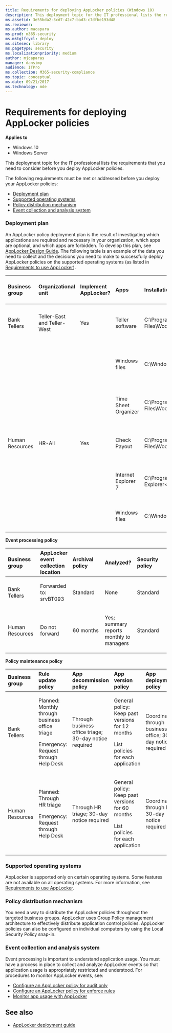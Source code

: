 ```yaml
---
title: Requirements for deploying AppLocker policies (Windows 10)
description: This deployment topic for the IT professional lists the requirements that you need to consider before you deploy AppLocker policies.
ms.assetid: 3e55bda2-3cd7-42c7-bad3-c7dfbe193d48
ms.reviewer: 
ms.author: macapara
ms.prod: m365-security
ms.mktglfcycl: deploy
ms.sitesec: library
ms.pagetype: security
ms.localizationpriority: medium
author: mjcaparas
manager: dansimp
audience: ITPro
ms.collection: M365-security-compliance
ms.topic: conceptual
ms.date: 09/21/2017
ms.technology: mde
---
```


# Requirements for deploying AppLocker policies

**Applies to**
- Windows 10
- Windows Server

This deployment topic for the IT professional lists the requirements that you need to consider before you deploy AppLocker policies.

The following requirements must be met or addressed before you deploy your AppLocker policies:
-   [Deployment plan](#bkmk-reqdepplan)
-   [Supported operating systems](#bkmk-reqsupportedos)
-   [Policy distribution mechanism](#bkmk-reqpolicydistmech)
-   [Event collection and analysis system](#bkmk-reqeventcollectionsystem)

### <a href="" id="bkmk-reqdepplan"></a>Deployment plan

An AppLocker policy deployment plan is the result of investigating which applications are required and necessary in your organization, which apps are optional, and which apps are forbidden. To develop this plan, see [AppLocker Design Guide](applocker-policies-design-guide.md). The following table is an example of the data you need to collect and the decisions you need to make to successfully deploy AppLocker policies on the supported operating systems (as listed in [Requirements to use AppLocker](requirements-to-use-applocker.md)).

<table>
<colgroup>
<col width="11%" />
<col width="11%" />
<col width="11%" />
<col width="11%" />
<col width="11%" />
<col width="11%" />
<col width="11%" />
<col width="11%" />
<col width="11%" />
</colgroup>
<thead>
<tr class="header">
<th align="left">Business group</th>
<th align="left">Organizational unit</th>
<th align="left">Implement AppLocker?</th>
<th align="left">Apps</th>
<th align="left">Installation path</th>
<th align="left">Use default rule or define new rule condition</th>
<th align="left">Allow or deny</th>
<th align="left">GPO name</th>
<th align="left">Support policy</th>
</tr>
</thead>
<tbody>
<tr class="odd">
<td align="left"><p>Bank Tellers</p></td>
<td align="left"><p>Teller-East and Teller-West</p></td>
<td align="left"><p>Yes</p></td>
<td align="left"><p>Teller software</p></td>
<td align="left"><p>C:\Program Files\Woodgrove\Teller.exe</p></td>
<td align="left"><p>File is signed; create a publisher condition</p></td>
<td align="left"><p>Allow</p></td>
<td align="left"><p>Tellers</p></td>
<td align="left"><p>Web help</p></td>
</tr>
<tr class="even">
<td align="left"><p></p></td>
<td align="left"><p></p></td>
<td align="left"><p></p></td>
<td align="left"><p>Windows files</p>
<p></p></td>
<td align="left"><p>C:\Windows</p></td>
<td align="left"><p>Create a path exception to the default rule to exclude \Windows\Temp</p></td>
<td align="left"><p>Allow</p></td>
<td align="left"><p></p></td>
<td align="left"><p>Help Desk</p></td>
</tr>
<tr class="odd">
<td align="left"><p></p></td>
<td align="left"><p></p></td>
<td align="left"><p></p></td>
<td align="left"><p>Time Sheet Organizer</p></td>
<td align="left"><p>C:\Program Files\Woodgrove\HR\Timesheet.exe</p></td>
<td align="left"><p>File is not signed; create a file hash condition</p></td>
<td align="left"><p>Allow</p></td>
<td align="left"><p></p></td>
<td align="left"><p>Web help</p></td>
</tr>
<tr class="even">
<td align="left"><p>Human Resources</p></td>
<td align="left"><p>HR-All</p></td>
<td align="left"><p>Yes</p></td>
<td align="left"><p>Check Payout</p></td>
<td align="left"><p>C:\Program Files\Woodgrove\HR\Checkcut.exe</p></td>
<td align="left"><p>File is signed; create a publisher condition</p></td>
<td align="left"><p>Allow</p></td>
<td align="left"><p>HR</p></td>
<td align="left"><p>Web help</p></td>
</tr>
<tr class="odd">
<td align="left"><p></p></td>
<td align="left"><p></p></td>
<td align="left"><p></p></td>
<td align="left"><p>Internet Explorer 7</p></td>
<td align="left"><p>C:\Program Files\Internet Explorer&lt;/p&gt;</td>
<td align="left"><p>File is signed; create a publisher condition</p></td>
<td align="left"><p>Deny</p></td>
<td align="left"><p></p></td>
<td align="left"><p>Help Desk</p></td>
</tr>
<tr class="even">
<td align="left"><p></p></td>
<td align="left"><p></p></td>
<td align="left"><p></p></td>
<td align="left"><p>Windows files</p></td>
<td align="left"><p>C:\Windows</p></td>
<td align="left"><p>Use the default rule for the Windows path</p></td>
<td align="left"><p>Allow</p></td>
<td align="left"><p></p></td>
<td align="left"><p>Help Desk</p></td>
</tr>
</tbody>
</table>
 
<b>Event processing policy</b>

<table>
<colgroup>
<col width="20%" />
<col width="20%" />
<col width="20%" />
<col width="20%" />
<col width="20%" />
</colgroup>
<thead>
<tr class="header">
<th align="left">Business group</th>
<th align="left">AppLocker event collection location</th>
<th align="left">Archival policy</th>
<th align="left">Analyzed?</th>
<th align="left">Security policy</th>
</tr>
</thead>
<tbody>
<tr class="odd">
<td align="left"><p>Bank Tellers</p></td>
<td align="left"><p>Forwarded to: srvBT093</p></td>
<td align="left"><p>Standard</p></td>
<td align="left"><p>None</p></td>
<td align="left"><p>Standard</p></td>
</tr>
<tr class="even">
<td align="left"><p>Human Resources</p></td>
<td align="left"><p>Do not forward</p>
<p></p></td>
<td align="left"><p>60 months</p></td>
<td align="left"><p>Yes; summary reports monthly to managers</p></td>
<td align="left"><p>Standard</p></td>
</tr>
</tbody>
</table>
 
<b>Policy maintenance policy</b>

<table>
<colgroup>
<col width="20%" />
<col width="20%" />
<col width="20%" />
<col width="20%" />
<col width="20%" />
</colgroup>
<thead>
<tr class="header">
<th align="left">Business group</th>
<th align="left">Rule update policy</th>
<th align="left">App decommission policy</th>
<th align="left">App version policy</th>
<th align="left">App deployment policy</th>
</tr>
</thead>
<tbody>
<tr class="odd">
<td align="left"><p>Bank Tellers</p></td>
<td align="left"><p>Planned: Monthly through business office triage</p>
<p>Emergency: Request through Help Desk</p></td>
<td align="left"><p>Through business office triage; 30-day notice required</p></td>
<td align="left"><p>General policy: Keep past versions for 12 months</p>
<p>List policies for each application</p></td>
<td align="left"><p>Coordinated through business office; 30-day notice required</p></td>
</tr>
<tr class="even">
<td align="left"><p>Human Resources</p></td>
<td align="left"><p>Planned: Through HR triage</p>
<p>Emergency: Request through Help Desk</p></td>
<td align="left"><p>Through HR triage; 30-day notice required</p>
<p></p></td>
<td align="left"><p>General policy: Keep past versions for 60 months</p>
<p>List policies for each application</p></td>
<td align="left"><p>Coordinated through HR; 30-day notice required</p></td>
</tr>
</tbody>
</table>
 
### <a href="" id="bkmk-reqsupportedos"></a>Supported operating systems

AppLocker is supported only on certain operating systems. Some features are not available on all operating systems. For more information, see [Requirements to use AppLocker](requirements-to-use-applocker.md).

### <a href="" id="bkmk-reqpolicydistmech"></a>Policy distribution mechanism

You need a way to distribute the AppLocker policies throughout the targeted business groups. AppLocker uses Group Policy management architecture to effectively distribute application control policies. AppLocker policies can also be configured on individual computers by using the Local Security Policy snap-in.

### <a href="" id="bkmk-reqeventcollectionsystem"></a>Event collection and analysis system

Event processing is important to understand application usage. You must have a process in place to collect and analyze AppLocker events so that application usage is appropriately restricted and understood. For procedures to monitor AppLocker events, see:
-   [Configure an AppLocker policy for audit only](configure-an-applocker-policy-for-audit-only.md)
-   [Configure an AppLocker policy for enforce rules](configure-an-applocker-policy-for-enforce-rules.md)
-   [Monitor app usage with AppLocker](monitor-application-usage-with-applocker.md)

## See also

- [AppLocker deployment guide](applocker-policies-deployment-guide.md)
